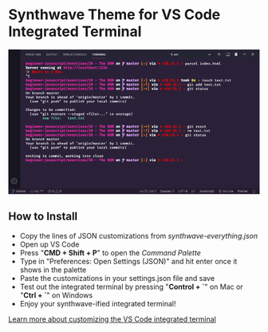 # Synthwave Theme for VS Code Integrated Terminal

![VS Code Theme Screenshot](../assets/vscode-screenshot.png)

## How to Install

- Copy the lines of JSON customizations from _synthwave-everything.json_
- Open up VS Code
- Press "**CMD + Shift + P**" to open the _Command Palette_
- Type in "Preferences: Open Settings (JSON)" and hit enter once it shows in the palette
- Paste the customizations in your settings.json file and save
- Test out the integrated terminal by pressing "**Control + \`**" on Mac or "**Ctrl + \`**" on Windows
- Enjoy your synthwave-ified integrated terminal!

[Learn more about customizing the VS Code integrated terminal](https://code.visualstudio.com/api/references/theme-color#integrated-terminal-colors)
